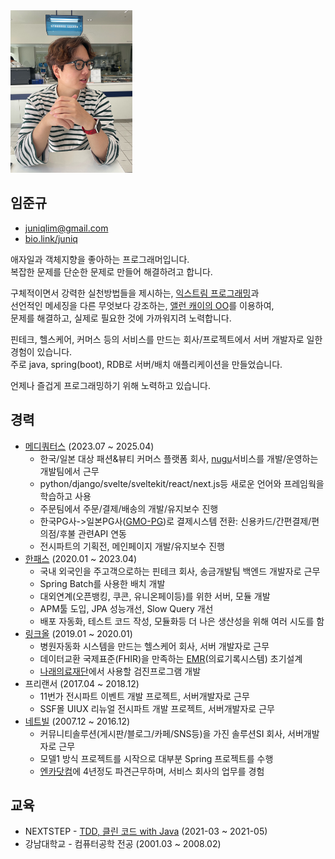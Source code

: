 <img alt="20220925_songdo" src="https://raw.githubusercontent.com/juniqlim/resume/master/20220925_songdo.JPG" width="195" height="260">

## 임준규
* [juniqlim@gmail.com](mailto:juniqlim@gmail.com)
* [bio.link/juniq](https://bio.link/juniq)

애자일과 객체지향을 좋아하는 프로그래머입니다.  
복잡한 문제를 단순한 문제로 만들어 해결하려고 합니다.  
  
구체적이면서 강력한 실천방법들을 제시하는, [익스트림 프로그래밍](https://github.com/juniqlim/note/blob/master/programming/2023-06-07-how-to-become-an-agile-developer.md)과  
선언적인 메세징을 다른 무엇보다 강조하는, [앨런 캐이의 OO](https://github.com/juniqlim/note/blob/master/programming/2023-03-17-alan-kay-oop.md)를 이용하여,  
문제를 해결하고, 실제로 필요한 것에 가까워지려 노력합니다.  
  
핀테크, 헬스케어, 커머스 등의 서비스를 만드는 회사/프로젝트에서 서버 개발자로 일한 경험이 있습니다.  
주로 java, spring(boot), RDB로 서버/배치 애플리케이션을 만들었습니다.  
  
언제나 즐겁게 프로그래밍하기 위해 노력하고 있습니다.  
 
## 경력
* [메디쿼터스](https://mediquitous.com) (2023.07 ~ 2025.04)
  * 한국/일본 대상 패션&뷰티 커머스 플랫폼 회사, [nugu](https://www.nugu.jp)서비스를 개발/운영하는 개발팀에서 근무
  * python/django/svelte/sveltekit/react/next.js등 새로운 언어와 프레임웍을 학습하고 사용
  * 주문팀에서 주문/결제/배송의 개발/유지보수 진행
  * 한국PG사->일본PG사([GMO-PG](https://www.gmo-pg.com/en/))로 결제시스템 전환: 신용카드/간편결제/편의점/후불 관련API 연동
  * 전시파트의 기획전, 메인페이지 개발/유지보수 진행
* [한패스](https://hanpass.com) (2020.01 ~ 2023.04)
  * 국내 외국인을 주고객으로하는 핀테크 회사, 송금개발팀 백엔드 개발자로 근무
  * Spring Batch를 사용한 배치 개발
  * 대외연계(오픈뱅킹, 쿠콘, 유니온페이등)를 위한 서버, 모듈 개발
  * APM툴 도입, JPA 성능개선, Slow Query 개선
  * 배포 자동화, 테스트 코드 작성, 모듈화등 더 나은 생산성을 위해 여러 시도를 함
* [링크올](https://www.rocketpunch.com/companies/linkall) (2019.01 ~ 2020.01)
  * 병원자동화 시스템을 만드는 헬스케어 회사, 서버 개발자로 근무
  * 데이터교환 국제표준(FHIR)을 만족하는 [EMR](https://namu.wiki/w/EMR)(의료기록시스템) 초기설계
  * [나래의료재단](https://booking.naraemedic.com/medical/supplies)에서 사용할 검진프로그램 개발 
* 프리랜서 (2017.04 ~ 2018.12)
  * 11번가 전시파트 이벤트 개발 프로젝트, 서버개발자로 근무
  * SSF몰 UIUX 리뉴얼 전시파트 개발 프로젝트, 서버개발자로 근무
* [네트빌](https://www.netville.co.kr) (2007.12 ~ 2016.12)
  * 커뮤니티솔루션(게시판/블로그/카페/SNS등)을 가진 솔루션SI 회사, 서버개발자로 근무
  * 모델1 방식 프로젝트를 시작으로 대부분 Spring 프로젝트를 수행
  * [엔카닷컴](http://www.encar.com/index.do)에 4년정도 파견근무하며, 서비스 회사의 업무를 경험

## 교육
* NEXTSTEP - [TDD, 클린 코드 with Java](https://github.com/juniqlim/note/blob/master/programming/2023-01-08-nextstep-tdd-review.md) (2021-03 ~ 2021-05) 
* 강남대학교 - 컴퓨터공학 전공 (2001.03 ~ 2008.02)